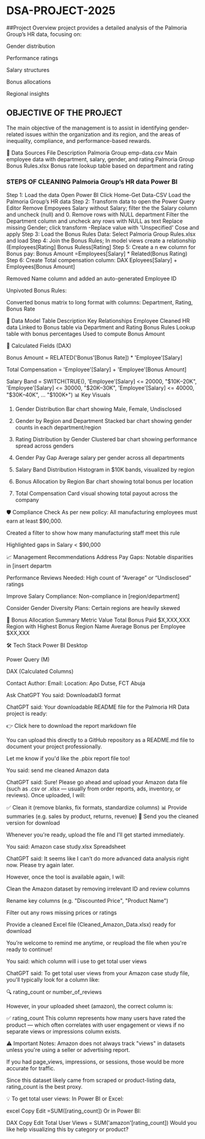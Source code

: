 # DSA-PROJECT-2025
##Project Overview
 project provides a detailed analysis of the Palmoria Group’s HR data, focusing on:

Gender distribution

Performance ratings

Salary structures

Bonus allocations

Regional insights
## OBJECTIVE OF THE PROJECT
The main objective of the management  is to assist in identifying gender-related issues within the organization and its region, and the areas of inequality, compliance, and performance-based rewards.

📂 Data Sources
File	Description
Palmoria Group emp-data.csv	Main employee data with department, salary, gender, and rating
Palmoria Group Bonus Rules.xlsx	Bonus rate lookup table based on department and rating

### STEPS OF CLEANING Palmoria Group’s HR data Power BI
   Step 1: Load the data
            Open Power BI
            Click Home-Get Data-CSV
            Load the Palmoria Group’s HR data
   Step 2: Transform data to open the Power Query Editor 
           Remove Empoyees Salary without Salary; filter the the Salary column and uncheck (null) and 0.
           Remove rows with NULL department
           Filter the Department column and uncheck any rows with NULL as text
           Replace missing Gender; click transform -Replace value with 'Unspecified'
           Cose and apply
   Step 3: Load the Bonus Rules Data: Select Palmoria Group Rules.xlsx and load
   Step 4: Join the Bonus Rules; In model views create a relationship (Employees[Rating] Bonus Ruless[Rating]
   Step 5: Create a n ew column for Bonus pay: Bonus Amount =Employees[Salary] * Related(Bonus Rating)
   Step 6: Create Total compensation column: DAX Eployees[Salary] + Employees[Bonus Amount] 

Removed Name column and added an auto-generated Employee ID

Unpivoted Bonus Rules:

Converted bonus matrix to long format with columns: Department, Rating, Bonus Rate

🔗 Data Model
Table	Description	Key Relationships
Employee	Cleaned HR data	Linked to Bonus table via Department and Rating
Bonus Rules	Lookup table with bonus percentages	Used to compute Bonus Amount



🧮 Calculated Fields (DAX)

Bonus Amount = RELATED('Bonus'[Bonus Rate]) * 'Employee'[Salary]

Total Compensation = 'Employee'[Salary] + 'Employee'[Bonus Amount]

Salary Band = 
SWITCH(TRUE(),
    'Employee'[Salary] <= 20000, "$10K–20K",
    'Employee'[Salary] <= 30000, "$20K–30K",
    'Employee'[Salary] <= 40000, "$30K–40K",
    ...
    "$100K+")
📊 Key Visuals
1. Gender Distribution
Bar chart showing Male, Female, Undisclosed

2. Gender by Region and Department
Stacked bar chart showing gender counts in each department/region

3. Rating Distribution by Gender
Clustered bar chart showing performance spread across genders

4. Gender Pay Gap
Average salary per gender across all departments

5. Salary Band Distribution
Histogram in $10K bands, visualized by region

6. Bonus Allocation by Region
   Bar chart showing total bonus per location

7. Total Compensation
Card visual showing total payout across the company

🛡️ Compliance Check
As per new policy: All manufacturing employees must earn at least $90,000.

Created a filter to show how many manufacturing staff meet this rule

Highlighted gaps in Salary < $90,000

📈 Management Recommendations
Address Pay Gaps: Notable disparities in [insert departm

Performance Reviews Needed: High count of “Average” or “Undisclosed” ratings

Improve Salary Compliance: Non-compliance in [region/department]

Consider Gender Diversity Plans: Certain regions are heavily skewed

🧾 Bonus Allocation Summary
Metric	Value
Total Bonus Paid	$X,XXX,XXX
Region with Highest Bonus	Region Name
Average Bonus per Employee	$XX,XXX



🛠 Tech Stack
Power BI Desktop

Power Query (M)

DAX (Calculated Columns)



Contact
Author: 
Email: 
Location: Apo Dutse, FCT Abuja











Ask ChatGPT
You said:
Downloadabl3 format


ChatGPT said:
Your downloadable README file for the Palmoria HR Data project is ready:

👉 Click here to download the report markdown file

You can upload this directly to a GitHub repository as a README.md file to document your project professionally.

Let me know if you'd like the .pbix report file too! 








You said:
send me cleaned Amazon data


ChatGPT said:
Sure! Please go ahead and upload your Amazon data file (such as .csv or .xlsx — usually from order reports, ads, inventory, or reviews). Once uploaded, I will:

✅ Clean it (remove blanks, fix formats, standardize columns)
📊 Provide summaries (e.g. sales by product, returns, revenue)
📁 Send you the cleaned version for download

Whenever you're ready, upload the file and I’ll get started immediately.








You said:
Amazon case study.xlsx
Spreadsheet


ChatGPT said:
It seems like I can’t do more advanced data analysis right now. Please try again later.

However, once the tool is available again, I will:

Clean the Amazon dataset by removing irrelevant ID and review columns

Rename key columns (e.g. "Discounted Price", "Product Name")

Filter out any rows missing prices or ratings

Provide a cleaned Excel file (Cleaned_Amazon_Data.xlsx) ready for download

You’re welcome to remind me anytime, or reupload the file when you're ready to continue! 








You said:
which column will i use to get total  user views


ChatGPT said:
To get total user views from your Amazon case study file, you'll typically look for a column like:

🔍 rating_count or number_of_reviews

However, in your uploaded sheet (amazon), the correct column is:

✅ rating_count
This column represents how many users have rated the product — which often correlates with user engagement or views if no separate views or impressions column exists.

⚠️ Important Notes:
Amazon does not always track "views" in datasets unless you're using a seller or advertising report.

If you had page_views, impressions, or sessions, those would be more accurate for traffic.

Since this dataset likely came from scraped or product-listing data, rating_count is the best proxy.

💡 To get total user views:
In Power BI or Excel:

excel
Copy
Edit
=SUM([rating_count])
Or in Power BI:

DAX
Copy
Edit
Total User Views = SUM('amazon'[rating_count])
Would you like help visualizing this by category or product?










